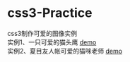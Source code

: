 # css3-Practice
css3制作可爱的图像实例<br/>
实例1、一只可爱的猫头鹰
[demo](https://xiaoyingbaby.github.io/css3-Practice/猫头鹰/css3制作猫头鹰.html)<br/>
实例2、夏目友人帐可爱的猫咪老师
[demo](https://xiaoyingbaby.github.io/css3-Practice/猫咪老师/css3制作猫咪老师.html)<br/>
